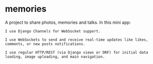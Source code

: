 # memories
A project to share photos, memories and talks.
In this mini app:

    I use Django Channels for WebSocket support.

    I use WebSockets to send and receive real-time updates like likes, comments, or new posts notifications.

    I use regular HTTP/REST (via Django views or DRF) for initial data loading, image uploading, and main navigation.
